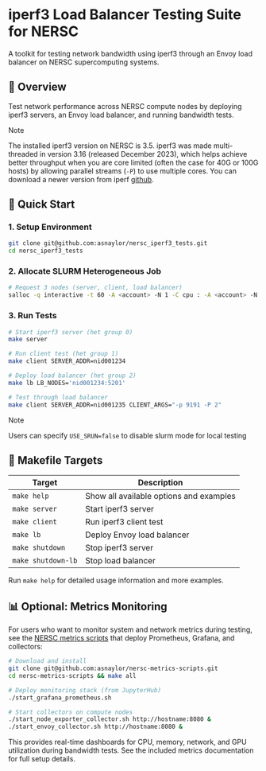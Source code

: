 # iperf3 Load Balancer Testing Suite for NERSC

A toolkit for testing network bandwidth using iperf3 through an Envoy load balancer on NERSC supercomputing systems.

## 🎯 Overview

Test network performance across NERSC compute nodes by deploying iperf3 servers, an Envoy load balancer, and running bandwidth tests.

> [!NOTE]  
> The installed iperf3 version on NERSC is 3.5. iperf3 was made multi-threaded in version 3.16 (released December 2023), which helps achieve better throughput when you are core limited (often the case for 40G or 100G hosts) by allowing parallel streams (`-P`) to use multiple cores. You can download a newer version from iperf [github](https://github.com/esnet/iperf).

## 🚀 Quick Start

### 1. Setup Environment
```bash
git clone git@github.com:asnaylor/nersc_iperf3_tests.git
cd nersc_iperf3_tests
```

### 2. Allocate SLURM Heterogeneous Job
```bash
# Request 3 nodes (server, client, load balancer)
salloc -q interactive -t 60 -A <account> -N 1 -C cpu : -A <account> -N 1 -C cpu : -A <account> -N 1 -C cpu
```

### 3. Run Tests
```bash
# Start iperf3 server (het group 0)
make server

# Run client test (het group 1)
make client SERVER_ADDR=nid001234 

# Deploy load balancer (het group 2)
make lb LB_NODES='nid001234:5201'

# Test through load balancer
make client SERVER_ADDR=nid001235 CLIENT_ARGS="-p 9191 -P 2"
```

> [!NOTE]  
> Users can specify `USE_SRUN=false` to disable slurm mode for local testing

## 📖 Makefile Targets

| Target | Description |
|--------|-------------|
| `make help` | Show all available options and examples |
| `make server` | Start iperf3 server |
| `make client` | Run iperf3 client test |
| `make lb` | Deploy Envoy load balancer |
| `make shutdown` | Stop iperf3 server |
| `make shutdown-lb` | Stop load balancer |

Run `make help` for detailed usage information and more examples.

## 📊 Optional: Metrics Monitoring

For users who want to monitor system and network metrics during testing, see the [NERSC metrics scripts](https://github.com/asnaylor/nersc-metrics-scripts) that deploy Prometheus, Grafana, and collectors:

```bash
# Download and install
git clone git@github.com:asnaylor/nersc-metrics-scripts.git
cd nersc-metrics-scripts && make all

# Deploy monitoring stack (from JupyterHub)
./start_grafana_prometheus.sh

# Start collectors on compute nodes
./start_node_exporter_collector.sh http://hostname:8080 &
./start_envoy_collector.sh http://hostname:8080 &
```

This provides real-time dashboards for CPU, memory, network, and GPU utilization during bandwidth tests. See the included metrics documentation for full setup details.